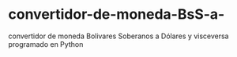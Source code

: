 # convertidor-de-moneda-BsS-a-
convertidor de moneda Bolivares Soberanos a Dólares y visceversa
programado en Python
